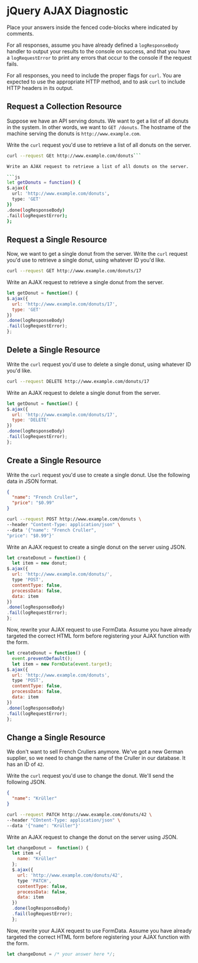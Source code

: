# jQuery AJAX Diagnostic

Place your answers inside the fenced code-blocks where indicated by comments.

For all responses,  assume you have already defined a `logResponseBody` handler
to output your results to the console on success, and that you have a
`logRequestError` to print any errors that occur to the console if the request
fails.

For all responses, you need to include the proper flags for `curl`. You are
expected to use the appropriate HTTP method, and to ask `curl` to include HTTP
headers in its output.

## Request a Collection Resource

Suppose we have an API serving donuts. We want to get a list of all donuts in
the system. In other words, we want to `GET /donuts`. The hostname of the
machine serving the donuts is `http://www.example.com`.

Write the `curl` request you'd use to retrieve a list of all donuts on the
server.

```sh
curl --request GEt http://www.example.com/donuts```

Write an AJAX request to retrieve a list of all donuts on the server.

```js
let getDonuts = function() {
$.ajax({
  url: 'http://www.example.com/donuts',
  type: 'GET'
})
.done(logResponseBody)
.fail(logRequestError);
};
```

## Request a Single Resource

Now, we want to get a single donut from the server. Write the `curl` request
you'd use to retrieve a single donut, using whatever ID you'd like.

```sh
curl --request GET http://www.example.com/donuts/17
```

Write an AJAX request to retrieve a single donut from the server.

```js
let getDonut = function() {
$.ajax({
  url: 'http://www.example.com/donuts/17',
  type: 'GET'
})
.done(logResponseBody)
.fail(logRequestError);
};
```

## Delete a Single Resource

Write the `curl` request you'd use to delete a single donut, using whatever ID
you'd like.

```sh
curl --request DELETE http://www.example.com/donuts/17
```

Write an AJAX request to delete a single donut from the server.

```js
let getDonut = function() {
$.ajax({
  url: 'http://www.example.com/donuts/17',
  type: 'DELETE'
})
.done(logResponseBody)
.fail(logRequestError);
};
```

## Create a Single Resource

Write the `curl` request you'd use to create a single donut. Use the following
data in JSON format.

```json
{
  "name": "French Cruller",
  "price": "$0.99"
}
```

```sh
curl --request POST http://www.example.com/donuts \
--header "Content-Type: application/json" \
--data '{"name": "French Cruller",
"price": "$0.99"}'
```

Write an AJAX request to create a single donut on the server using JSON.

```js
let createDonut = function() {
  let item = new donut;
$.ajax({
  url: 'http://www.example.com/donuts/',
  type 'POST',
  contentType: false,
  processData: false,
  data: item
})
.done(logResponseBody)
.fail(logRequestError);
};
```

Now, rewrite your AJAX request to use FormData. Assume you have already targeted
the correct HTML form before registering your AJAX function with the form.

```js
let createDonut = function() {
  event.preventDefault();
  let item = new FormData(event.target);
$.ajax({
  url: 'http://www.example.com/donuts',
  type 'POST',
  contentType: false,
  processData: false,
  data: item
})
.done(logResponseBody)
.fail(logRequestError);
};
```

## Change a Single Resource

We don't want to sell French Crullers anymore. We've got a new German supplier,
so we need to change the name of the Cruller in our database. It has an ID of
`42`.

Write the `curl` request you'd use to change the donut. We'll send the following
JSON.

```json
{
  "name": "Krüller"
}
```

```sh
curl --request PATCH http://www.example.com/donuts/42 \
--header "COntent-Type: application/json" \
--data '{"name": "Krüller"}'
```

Write an AJAX request to change the donut on the server using JSON.

```js
let changeDonut =  function() {
  let item ={
    name: "Krüller"
  };
  $.ajax({
    url: 'http://www.example.com/donuts/42',
    type 'PATCH',
    contentType: false,
    processData: false,
    data: item
  })
  .done(logResponseBody)
  .fail(logRequestError);
  };
```

Now, rewrite your AJAX request to use FormData. Assume you have already targeted
the correct HTML form before registering your AJAX function with the form.

```js
let changeDonut = /* your answer here */;
```
